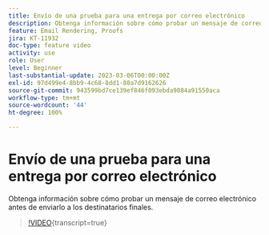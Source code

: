 ```yaml
---
title: Envío de una prueba para una entrega por correo electrónico
description: Obtenga información sobre cómo probar un mensaje de correo electrónico antes de enviarlo a los destinatarios finales.
feature: Email Rendering, Proofs
jira: KT-11932
doc-type: feature video
activity: use
role: User
level: Beginner
last-substantial-update: 2023-03-06T00:00:00Z
exl-id: 97d499e4-8bb9-4c68-8dd1-80a7d9162626
source-git-commit: 943599bd7ce139ef846f093ebda9084a91550aca
workflow-type: tm+mt
source-wordcount: '44'
ht-degree: 100%

---
```


# Envío de una prueba para una entrega por correo electrónico

Obtenga información sobre cómo probar un mensaje de correo electrónico antes de enviarlo a los destinatarios finales.

>[!VIDEO](https://video.tv.adobe.com/v/3416038/?learn=on){transcript=true}
